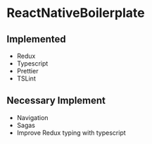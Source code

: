 # ReactNativeBoilerplate

## Implemented

* Redux
* Typescript
* Prettier
* TSLint

## Necessary Implement

* Navigation
* Sagas
* Improve Redux typing with typescript
